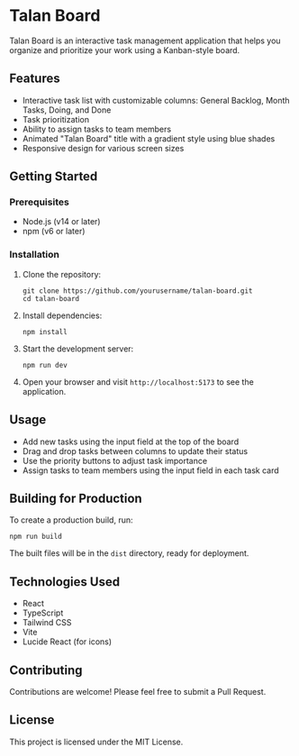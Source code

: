 # Talan Board

Talan Board is an interactive task management application that helps you organize and prioritize your work using a Kanban-style board.

## Features

- Interactive task list with customizable columns: General Backlog, Month Tasks, Doing, and Done
- Task prioritization
- Ability to assign tasks to team members
- Animated "Talan Board" title with a gradient style using blue shades
- Responsive design for various screen sizes

## Getting Started

### Prerequisites

- Node.js (v14 or later)
- npm (v6 or later)

### Installation

1. Clone the repository:
   ```
   git clone https://github.com/yourusername/talan-board.git
   cd talan-board
   ```

2. Install dependencies:
   ```
   npm install
   ```

3. Start the development server:
   ```
   npm run dev
   ```

4. Open your browser and visit `http://localhost:5173` to see the application.

## Usage

- Add new tasks using the input field at the top of the board
- Drag and drop tasks between columns to update their status
- Use the priority buttons to adjust task importance
- Assign tasks to team members using the input field in each task card

## Building for Production

To create a production build, run:

```
npm run build
```

The built files will be in the `dist` directory, ready for deployment.

## Technologies Used

- React
- TypeScript
- Tailwind CSS
- Vite
- Lucide React (for icons)

## Contributing

Contributions are welcome! Please feel free to submit a Pull Request.

## License

This project is licensed under the MIT License.